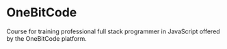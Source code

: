 # OneBitCode
Course for training professional full stack programmer in JavaScript offered by the OneBitCode platform.
